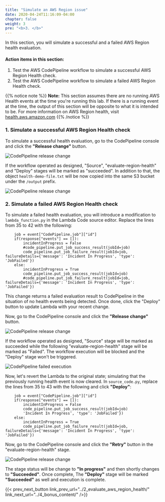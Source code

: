```yaml
---
title: "Simulate an AWS Region issue"
date: 2020-04-24T11:16:09-04:00
chapter: false
weight: 3
pre: "<b>3. </b>"
---
```


In this section, you will simulate a successful and a failed AWS Region health evaluation. 

#### Action items in this section:

1. Test the AWS CodePipeline workflow to simulate a successful AWS Region Health check.
2. Test the AWS CodePipeline workflow to simulate a failed AWS Region Health check. 

{{% notice note %}}
**Note:** This section assumes there are no running AWS Health events at the time you're running this lab. If there is a running event at the time, the output of this section will be opposite to what it is intended to be. For more information on AWS Region health, visit [health.aws.amazon.com](https://health.aws.amazon.com/)
{{% /notice %}}

### 1. Simulate a successful AWS Region Health check

To simulate a successful health evaluation, go to the CodePipeline console and click the **"Release change"** button. 

![CodePipeline release change ](/Operations/300_Health_Aware_CICD_Pipelines/Images/codepipeline-release-change.png)


If the workflow operated as designed, "Source", "evaluate-region-health" and "Deploy" stages will be marked as "succeeded". In addition to that, the object `health-demo-file.txt` will be now copied into the same S3 bucket under the `/output` prefix.

![CodePipeline release change ](/Operations/300_Health_Aware_CICD_Pipelines/Images/codepipeline-deployment-complete-with-lambda.png)

### 2. Simulate a failed AWS Region Health check

To simulate a failed health evaluation, you will introduce a modification to `lambda_function.py` in the Lambda Code source editor. Replace the lines from 35 to 42 with the following:

```
    job = event["CodePipeline.job"]["id"]
    if(response["events"] == []):
        incidentInProgress = False
        #code_pipeline.put_job_success_result(jobId=job)
        code_pipeline.put_job_failure_result(jobId=job, failureDetails={'message': 'Incident In Progress', 'type': 'JobFailed'})
    else:
        incidentInProgress = True
        code_pipeline.put_job_success_result(jobId=job)
        #code_pipeline.put_job_failure_result(jobId=job, failureDetails={'message': 'Incident In Progress', 'type': 'JobFailed'})
```

This change returns a failed evaluation result to CodePipeline in the situation of no health events being detected. Once done, click the "Deploy" button to update Lambda with your recent change. 

Now, go to the CodePipeline console and click the **"Release change"** button. 

![CodePipeline release change ](/Operations/300_Health_Aware_CICD_Pipelines/Images/codepipeline-release-change.png)

If the workflow operated as designed, "Source" stage will be marked as succeeded while the following "evaluate-region-health" stage will be marked as "Failed". The workflow execution will be blocked and the "Deploy" stage won't be triggered. 

![CodePipeline failed execution ](/Operations/300_Health_Aware_CICD_Pipelines/Images/codepipeline-deployment-failed-with-lambda.png)

Now, let's revert the Lambda to the original state; simulating that the previously running health event is now cleared. In `source_code.py`, replace the lines from 35 to 43 with the following and click **"Deploy"**:

```
    job = event["CodePipeline.job"]["id"]
    if(response["events"] == []):
        incidentInProgress = False
        code_pipeline.put_job_success_result(jobId=job)
        'Incident In Progress', 'type': 'JobFailed'})
    else:
        incidentInProgress = True
        code_pipeline.put_job_failure_result(jobId=job, failureDetails={'message': 'Incident In Progress', 'type': 'JobFailed'})
```

Now, go to the CodePipeline console and click the **"Retry"** button in the "evaluate-region-health" stage. 

![CodePipeline release change ](/Operations/300_Health_Aware_CICD_Pipelines/Images/codepipeline-retry.png)

The stage status will be change to **"In progress"** and then shortly changes to **"Succeeded"**. Once complete, The **"Deploy"** stage will be marked **"Succeeded"** as well and execution is complete. 

{{< prev_next_button link_prev_url="../2_evaluate_aws_region_health/" link_next_url="../4_bonus_content/" />}}

